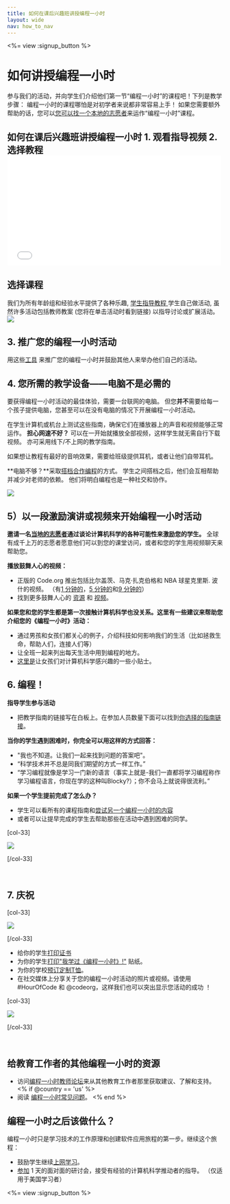 ```yaml
---
title: 如何在课后兴趣班讲授编程一小时
layout: wide
nav: how_to_nav
---
```

<%= view :signup_button %>

<h1>如何讲授编程一小时</h1>

参与我们的活动，并向学生们介绍他们第一节“编程一小时”的课程吧！下列是教学步骤： 编程一小时的课程哪怕是对初学者来说都非常容易上手！ 如果您需要额外帮助的话，您可以[您可以找一个本地的志愿者](<%= resolve_url('https://code.org/volunteer/local') %>)来运作“编程一小时”课程。

## 如何在课后兴趣班讲授编程一小时 1. 观看指导视频 2. 选择教程 <iframe width="500" height="255" src="//www.youtube.com/embed/SrnvvWDm73k" frameborder="0" allowfullscreen mark="crwd-mark"></iframe> 

## 选择课程 

我们为所有年龄组和经验水平提供了各种乐趣, [ 学生指导教程 ](<%= resolve_url('/learn')%>) 学生自己做活动, 虽然许多活动包括教师教案 (您将在单击活动时看到链接) 以指导讨论或扩展活动。 [![](/images/fit-700/tutorials.png)](<%=resolve_url('/learn') %>)

## 3. 推广您的编程一小时活动

用这些[工具](<%= resolve_url('/promote/resources') %>) 来推广您的编程一小时并鼓励其他人来举办他们自己的活动。

## 4. 您所需的教学设备——电脑不是必需的

要获得编程一小时活动的最佳体验，需要一台联网的电脑。 但您**并不**需要给每一个孩子提供电脑，您甚至可以在没有电脑的情况下开展编程一小时活动。

在学生计算机或机台上测试这些指南，确保它们在播放器上的声音和视频能够正常运作。 **担心网速不好？** 可以在一开始就播放全部视频，这样学生就无需自行下载视频。 亦可采用线下/不上网的教学指南。

如果想让教程有最好的音响效果，需要给班级提供耳机，或者让他们自带耳机。

**电脑不够？**采取[搭档合作编程](https://www.youtube.com/watch?v=vgkahOzFH2Q)的方式。 学生之间搭档之后，他们会互相帮助并减少对老师的依赖。 他们将明白编程也是一种社交和协作。

<img src="/images/fit-350/group_ipad.jpg" />

## 5）以一段激励演讲或视频来开始编程一小时活动

**邀请一名[当地的志愿者](<%= resolve_url('https://code.org/volunteer/local') %>)通过谈论计算机科学的各种可能性来激励您的学生。** 全球有成千上万的志愿者愿意他们可以到您的课堂访问，或者和您的学生用视频聊天来帮助您。

**播放鼓舞人心的视频：**

- 正版的 Code.org 推出包括比尔盖茨、马克·扎克伯格和 NBA 球星克里斯. 波什的视频。 （有[1 分钟的](https://www.youtube.com/watch?v=qYZF6oIZtfc)，[5 分钟的](https://www.youtube.com/watch?v=nKIu9yen5nc)和[9 分钟的](https://www.youtube.com/watch?v=dU1xS07N-FA)）
- 找到更多鼓舞人心的 [资源](<%= resolve_url('https://code.org/inspire') %>) 和 [视频](https://www.youtube.com/playlist?list=PLzdnOPI1iJNfpD8i4Sx7U0y2MccnrNZuP)。

**如果您和您的学生都是第一次接触计算机科学也没关系。这里有一些建议来帮助您介绍您的《编程一小时》活动：**

- 通过男孩和女孩们都关心的例子，介绍科技如何影响我们的生活（比如拯救生命，帮助人们，连接人们等）
- 让全班一起来列出每天生活中用到编程的地方。
- [这里是](<%= resolve_url('https://code.org/girls')%>)让女孩们对计算机科学感兴趣的一些小贴士。

## 6. 编程！

**指导学生参与活动**

- 把教学指南的链接写在白板上。在参加人员数量下面可以找到[你选择的指南链接](<%= resolve_url('/learn')%>)。

**当你的学生遇到困难时，你完全可以用这样的方式回答：**

- "我也不知道。让我们一起来找到问题的答案吧"。
- “科学技术并不总是同我们期望的方式一样工作。”
- “学习编程就像是学习一门新的语言（事实上就是-我们一直都将学习编程称作学习编程语言，你现在学的这种叫Blocky?）；你不会马上就说得很流利。”

**如果一个学生提前完成了怎么办？**

- 学生可以看所有的课程指南和[尝试另一个编程一小时的内容](<%= resolve_url('/learn')%>)
- 或者可以让提早完成的学生去帮助那些在活动中遇到困难的同学。

[col-33]

![](/images/fit-250/highschoolgirls.jpeg)

[/col-33]

<p style="clear:both">&nbsp;</p>

## 7. 庆祝

[col-33]

![](/images/fit-300/boy-certificate.jpg)

[/col-33]

- 给你的学生[打印证书](<%= resolve_url('https://code.org/certificates')%>)
- 为你的学生[打印"我学过《编程一小时》!"](<%= resolve_url('/promote/resources#stickers') %>) 贴纸。
- 为你的学校[预订定制T恤](http://blog.code.org/post/132608499493/hour-of-code-shirts-and-more)。
- 在社交媒体上分享关于您的编程一小时活动的照片或视频。请使用 #HourOfCode 和 @codeorg，这样我们也可以突出显示您活动的成功 ！

[col-33]

![](/images/fit-260/highlight-certificates.jpg)

[/col-33]

<p style="clear:both">&nbsp;</p>

## 给教育工作者的其他编程一小时的资源

- 访问[编程一小时教师论坛](http://forum.code.org/c/plc/hour-of-code)来从其他教育工作者那里获取建议、了解和支持。 <% if @country == 'us' %>
- 阅读 [编程一小时常见问题](https://support.code.org/hc/en-us/categories/200147083-Hour-of-Code)。 <% end %>

## 编程一小时之后该做什么？

编程一小时只是学习技术的工作原理和创建软件应用旅程的第一步。继续这个旅程：

- 鼓励学生继续[上网学习](<%= resolve_url('https://code.org/learn/beyond')%>)。
- [参加](<%= resolve_url('https://code.org/professional-development-workshops') %>) 1 天的面对面的研讨会，接受有经验的计算机科学推动者的指导。 （仅适用于美国学习者）

<%= view :signup_button %>